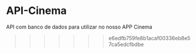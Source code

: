 
# API-Cinema
API com banco de dados para utilizar no nosso APP Cinema
>>>>>>> e6edfb759fe8b1acaf00336eb8e57ca5edcfbdbe
